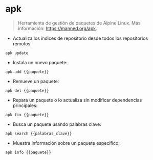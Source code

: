 # apk

> Herramienta de gestión de paquetes de Alpine Linux.
> Más información: <https://manned.org/apk>.

- Actualiza los índices de repositorio desde todos los repositorios remotos:

`apk update`

- Instala un nuevo paquete:

`apk add {{paquete}}`

- Remueve un paquete:

`apk del {{paquete}}`

- Repara un paquete o lo actualiza sin modificar dependencias principales:

`apk fix {{paquete}}`

- Busca un paquete usando palabras clave:

`apk search {{palabras_clave}}`

- Muestra información sobre un paquete específico:

`apk info {{paquete}}`
